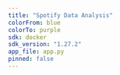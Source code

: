 ```yaml
---
title: "Spotify Data Analysis"
colorFrom: blue
colorTo: purple
sdk: docker
sdk_version: "1.27.2"
app_file: app.py
pinned: false
---
```

